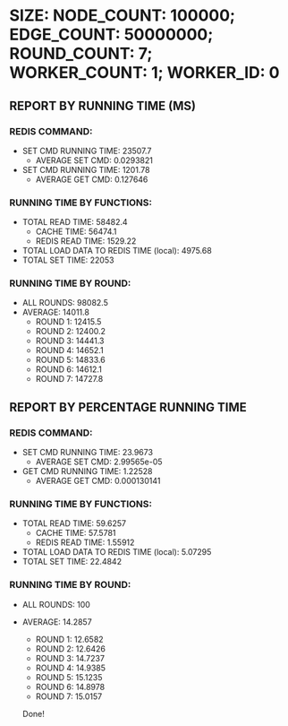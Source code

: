 
# SIZE: NODE_COUNT: 100000; EDGE_COUNT: 50000000; ROUND_COUNT: 7; WORKER_COUNT: 1; WORKER_ID: 0

## REPORT BY RUNNING TIME (MS)

 ### REDIS COMMAND:

  + SET CMD RUNNING TIME: 23507.7
    + AVERAGE SET CMD: 0.0293821
  + SET CMD RUNNING TIME: 1201.78
    + AVERAGE GET CMD: 0.127646

 ### RUNNING TIME BY FUNCTIONS:

  + TOTAL READ TIME: 58482.4
    + CACHE TIME: 56474.1
    + REDIS READ TIME: 1529.22
  + TOTAL LOAD DATA TO REDIS TIME (local): 4975.68
  + TOTAL SET TIME: 22053

 ### RUNNING TIME BY ROUND:

  + ALL ROUNDS: 98082.5
  + AVERAGE: 14011.8
     + ROUND 1: 12415.5
     + ROUND 2: 12400.2
     + ROUND 3: 14441.3
     + ROUND 4: 14652.1
     + ROUND 5: 14833.6
     + ROUND 6: 14612.1
     + ROUND 7: 14727.8

## REPORT BY PERCENTAGE RUNNING TIME

 ### REDIS COMMAND:

  + SET CMD RUNNING TIME: 23.9673
    + AVERAGE SET CMD: 2.99565e-05
  + GET CMD RUNNING TIME: 1.22528
    + AVERAGE GET CMD: 0.000130141

 ### RUNNING TIME BY FUNCTIONS:

  + TOTAL READ TIME: 59.6257
    + CACHE TIME: 57.5781
    + REDIS READ TIME: 1.55912
  + TOTAL LOAD DATA TO REDIS TIME (local): 5.07295
  + TOTAL SET TIME: 22.4842

 ### RUNNING TIME BY ROUND:

  + ALL ROUNDS: 100
  + AVERAGE: 14.2857
     + ROUND 1: 12.6582
     + ROUND 2: 12.6426
     + ROUND 3: 14.7237
     + ROUND 4: 14.9385
     + ROUND 5: 15.1235
     + ROUND 6: 14.8978
     + ROUND 7: 15.0157


    Done!
